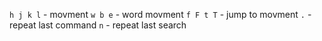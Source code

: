 `h j k l` - movment
`w b e` - word movment
`f F t T` - jump to movment
`.` - repeat last command
`n` - repeat last search
